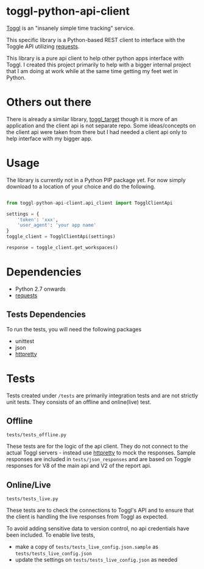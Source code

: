 toggl-python-api-client
=======================

[Toggl](http://toggl.com) is an "insanely simple time tracking" service.

This specific library is a Python-based REST client to interface with the Toggle API utilizing [requests](http://docs.python-requests.org/en/latest/).

This library is a pure api client to help other python apps interface with Toggl. I created this project primarily to help with a bigger internal project that I am doing at work while at the same time getting my feet wet in Python.

# Others out there

There is already a similar library, [toggl_target](https://github.com/mos3abof/toggl_target) though it is more of an application and the client api is not separate repo. Some ideas/concepts on the client api were taken from there but I had needed a client api only to help interface with my bigger app.

# Usage

The library is currently not in a Python PIP package yet. For now simply download to a location of your choice and do the following.

```python

from toggl-python-api-client.api_client import TogglClientApi

settings = {
    'token': 'xxx',
    'user_agent': 'your app name'
}
toggle_client = TogglClientApi(settings)

response = toggle_client.get_workspaces()

```

# Dependencies

- Python 2.7 onwards
- [requests](http://docs.python-requests.org/en/latest/)

## Tests Dependencies

To run the tests, you will need the following packages

- unittest
- json
- [httpretty](https://github.com/gabrielfalcao/HTTPretty)

# Tests

Tests created under `/tests` are primarily integration tests and are not strictly unit tests. They consists of an offline and online(live) test.

## Offline

`tests/tests_offline.py`

These tests are for the logic of the api client. They do not connect to the actual Toggl servers - instead use [httpretty](https://github.com/gabrielfalcao/HTTPretty) to mock the responses. Sample responses are included in `tests/json_responses` and are based on Toggle responses for V8 of the main api and V2 of the report api.

## Online/Live

`tests/tests_live.py`

These tests are to check the connections to Toggl's API and to ensure that the client is handling the live responses from Toggl as expected.

To avoid adding sensitive data to version control, no api credentials have been included. To enable live tests,
- make a copy of `tests/tests_live_config.json.sample` as `tests/tests_live_config.json`
- update the settings on `tests/tests_live_config.json` as needed
